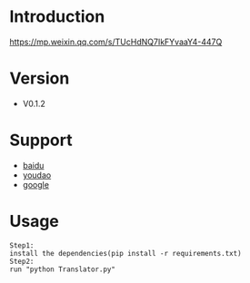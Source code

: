 # Introduction
https://mp.weixin.qq.com/s/TUcHdNQ7IkFYvaaY4-447Q

# Version
- V0.1.2

# Support
- [baidu](https://fanyi.baidu.com/)
- [youdao](http://fanyi.youdao.com/)
- [google](https://translate.google.cn/)

# Usage
```
Step1:
install the dependencies(pip install -r requirements.txt)
Step2:
run "python Translator.py"
```